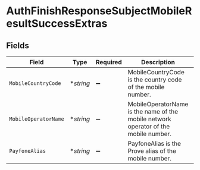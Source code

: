 # AuthFinishResponseSubjectMobileResultSuccessExtras


## Fields

| Field                                                                               | Type                                                                                | Required                                                                            | Description                                                                         | Example                                                                             |
| ----------------------------------------------------------------------------------- | ----------------------------------------------------------------------------------- | ----------------------------------------------------------------------------------- | ----------------------------------------------------------------------------------- | ----------------------------------------------------------------------------------- |
| `MobileCountryCode`                                                                 | **string*                                                                           | :heavy_minus_sign:                                                                  | MobileCountryCode is the country code of the mobile number.                         | 310                                                                                 |
| `MobileOperatorName`                                                                | **string*                                                                           | :heavy_minus_sign:                                                                  | MobileOperatorName is the name of the mobile network operator of the mobile number. | Verizon                                                                             |
| `PayfoneAlias`                                                                      | **string*                                                                           | :heavy_minus_sign:                                                                  | PayfoneAlias is the Prove alias of the mobile number.                               | 37C2666C4VKR...                                                                     |